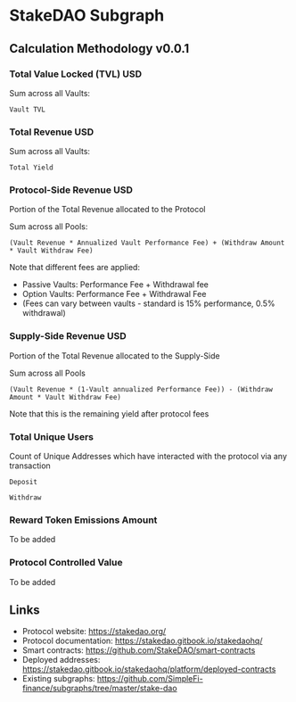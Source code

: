 # StakeDAO Subgraph

## Calculation Methodology v0.0.1

### Total Value Locked (TVL) USD

Sum across all Vaults: 

`Vault TVL`

### Total Revenue USD

Sum across all Vaults:

`Total Yield`

### Protocol-Side Revenue USD
Portion of the Total Revenue allocated to the Protocol

Sum across all Pools:

`(Vault Revenue * Annualized Vault Performance Fee) + (Withdraw Amount * Vault Withdraw Fee)`

Note that different fees are applied:

- Passive Vaults: Performance Fee +  Withdrawal fee
- Option Vaults: Performance Fee + Withdrawal Fee 
- (Fees can vary between vaults - standard is 15% performance, 0.5% withdrawal)

### Supply-Side Revenue USD
Portion of the Total Revenue allocated to the Supply-Side

Sum across all Pools

`(Vault Revenue * (1-Vault annualized Performance Fee)) - (Withdraw Amount * Vault Withdraw Fee)`

Note that this is the remaining yield after protocol fees

### Total Unique Users

Count of  Unique Addresses which have interacted with the protocol via any transaction

`Deposit`

`Withdraw`

###  Reward Token Emissions Amount

To be added

###  Protocol Controlled Value

To be added

## Links

- Protocol website: https://stakedao.org/
- Protocol documentation: https://stakedao.gitbook.io/stakedaohq/
- Smart contracts: https://github.com/StakeDAO/smart-contracts
- Deployed addresses: https://stakedao.gitbook.io/stakedaohq/platform/deployed-contracts
- Existing subgraphs: https://github.com/SimpleFi-finance/subgraphs/tree/master/stake-dao

